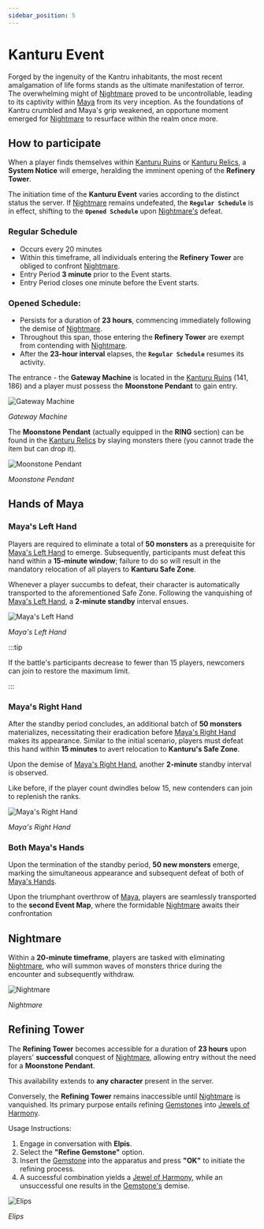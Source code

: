 ```yaml
---
sidebar_position: 5
---
```


# Kanturu Event

Forged by the ingenuity of the Kantru inhabitants, the most recent amalgamation of life forms stands as the ultimate manifestation of terror. The overwhelming might of [Nightmare](/special-monsters/bosses/nightmare) proved to be uncontrollable, leading to its captivity within [Maya](/special-monsters/event-exclusive/maya-hands) from its very inception. As the foundations of Kantru crumbled and Maya's grip weakened, an opportune moment emerged for [Nightmare](/special-monsters/bosses/nightmare) to resurface within the realm once more.

## How to participate

When a player finds themselves within [Kanturu Ruins](/maps/kanturu-ruins) or [Kanturu Relics](/maps/kanturu-relics), a **System Notice** will emerge, heralding the imminent opening of the **Refinery Tower**.

The initiation time of the **Kanturu Event** varies according to the distinct status the server. If [Nightmare](/special-monsters/bosses/nightmare) remains undefeated, the **`Regular Schedule`** is in effect, shifting to the **`Opened Schedule`** upon [Nightmare's](/special-monsters/bosses/nightmare) defeat.

### Regular Schedule

- Occurs every 20 minutes
- Within this timeframe, all individuals entering the **Refinery Tower** are obliged to confront [Nightmare](/special-monsters/bosses/nightmare).
- Entry Period **3 minute** prior to the Event starts.
- Entry Period closes one minute before the Event starts.

### Opened Schedule:

- Persists for a duration of **23 hours**, commencing immediately following the demise of [Nightmare](/special-monsters/bosses/nightmare).
- Throughout this span, those entering the **Refinery Tower** are exempt from contending with [Nightmare](/special-monsters/bosses/nightmare).
- After the **23-hour interval** elapses, the **`Regular Schedule`** resumes its activity.

The entrance - the **Gateway Machine** is located in the [Kanturu Ruins](/maps/kanturu-ruins) (141, 186) and a player must possess the **Moonstone Pendant** to gain entry.

![Gateway Machine](/img/npc/gateway-machine.jpg)

_Gateway Machine_

The **Moonstone Pendant** (actually equipped in the **RING** section) can be found in the [Kanturu Relics](/maps/kanturu-relics) by slaying monsters there (you cannot trade the item but can drop it).

![Moonstone Pendant](/img/items/rings-pendants/moonstone-ring.png)

_Moonstone Pendant_

## Hands of Maya

### Maya's Left Hand

Players are required to eliminate a total of **50 monsters** as a prerequisite for [Maya's Left Hand](/special-monsters/event-exclusive/maya-hands) to emerge. Subsequently, participants must defeat this hand within a **15-minute window**; failure to do so will result in the mandatory relocation of all players to **Kanturu Safe Zone**.

Whenever a player succumbs to defeat, their character is automatically transported to the aforementioned Safe Zone. Following the vanquishing of [Maya's Left Hand](/special-monsters/event-exclusive/maya-hands), a **2-minute standby** interval ensues.

![Maya's Left Hand](/img/monsters/special/others/maya-left.jpg)

_Maya's Left Hand_

:::tip

If the battle's participants decrease to fewer than 15 players, newcomers can join to restore the maximum limit.

:::

### Maya's Right Hand

After the standby period concludes, an additional batch of **50 monsters** materializes, necessitating their eradication before [Maya's Right Hand](/special-monsters/event-exclusive/maya-hands) makes its appearance. Similar to the initial scenario, players must defeat this hand within **15 minutes** to avert relocation to **Kanturu's Safe Zone**.

Upon the demise of [Maya's Right Hand](/special-monsters/event-exclusive/maya-hands), another **2-minute** standby interval is observed.

Like before, if the player count dwindles below 15, new contenders can join to replenish the ranks.

![Maya's Right Hand](/img/monsters/special/others/maya-right.jpg)

_Maya's Right Hand_

### Both Maya's Hands

Upon the termination of the standby period, **50 new monsters** emerge, marking the simultaneous appearance and subsequent defeat of both of [Maya's Hands](/special-monsters/event-exclusive/maya-hands).

Upon the triumphant overthrow of [Maya](/special-monsters/event-exclusive/maya-hands), players are seamlessly transported to the **second Event Map**, where the formidable [Nightmare](/special-monsters/bosses/nightmare) awaits their confrontation

## Nightmare

Within a **20-minute timeframe**, players are tasked with eliminating [Nightmare](/special-monsters/bosses/nightmare), who will summon waves of monsters thrice during the encounter and subsequently withdraw.

![Nightmare](/img/monsters/special/bosses/nightmare.jpg)

_Nightmare_

## Refining Tower

The **Refining Tower** becomes accessible for a duration of **23 hours** upon players' **successful** conquest of [Nightmare](/special-monsters/bosses/nightmare), allowing entry without the need for a **Moonstone Pendant**.

This availability extends to **any character** present in the server.

Conversely, the **Refining Tower** remains inaccessible until [Nightmare](/special-monsters/bosses/nightmare) is vanquished. Its primary purpose entails refining [Gemstones](/items/jewels/regular-jewels/gemstone) into [Jewels of Harmony](/items/jewels/regular-jewels/jewel-of-harmony).

Usage Instructions:

1. Engage in conversation with **Elpis**.
2. Select the **"Refine Gemstone"** option.
3. Insert the [Gemstone](/items/jewels/regular-jewels/gemstone) into the apparatus and press **"OK"** to initiate the refining process.
4. A successful combination yields a [Jewel of Harmony](/items/jewels/regular-jewels/jewel-of-harmony), while an unsuccessful one results in the [Gemstone's](/items/jewels/regular-jewels/gemstone) demise.

![Elips](/img/npc/elpis.jpg)

_Elips_
